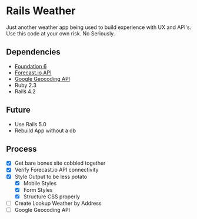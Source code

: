 # Rails Weather
Just another weather app being used to build experience with UX and API's. Use this code at your own risk. No Seriously.

## Dependencies
- [Foundation 6](https://github.com/zurb/foundation-rails)
- [Forecast.io API](https://developer.forecast.io/docs/v2)
- [Google Geocoding API](https://developers.google.com/maps/documentation/geocoding/)
- Ruby 2.3
- Rails 4.2

## Future
- Use Rails 5.0
- Rebuild App without a db

## Process
- [x] Get bare bones site cobbled together
- [x] Verify Forecast.io API connectivity
- [x] Style Output to be less potato
  - [x] Mobile Styles
  - [x] Form Styles
  - [x] Structure CSS properly
- [ ] Create Lookup Weather by Address
 - [ ] Google Geocoding API

